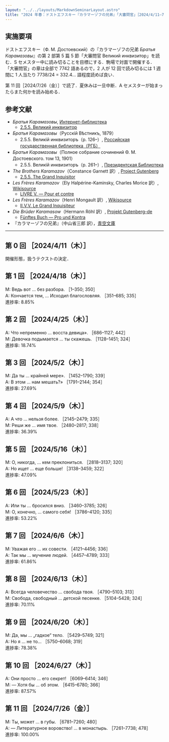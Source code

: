 ```yaml
---
layout: "../../layouts/MarkdownSeminarLayout.astro"
title: "2024 年春：ドストエフスキー『カラマーゾフの兄弟』「大審問官」［2024/4/11–7/26］"
---
```


## 実施要項

ドストエフスキー（Ф. М. Достоевский）の『カラマーゾフの兄弟 *Братья Карамазовы*』の第 2 部第 5 篇 5 節「大審問官 Великий инквизитор」を読む．S セメスター中に読み切ることを目標にする．駒場で対面で開催する．  
「大審問官」の章は全部で 7742 語あるので，2 人が 12 回で読み切るには 1 週間に 1 人当たり 7738/24 = 332.4... 語程度読めば良い．

第 11 回［2024/7/26（金）］で読了．夏休みは一旦中断．A セメスターが始まったらまた何かを読み始める．

## 参考文献

*   *Братья Карамазовы*, [Интернет-библиотека](https://ilibrary.ru/text/1199/index.html)
    -   [2.5.5. Великий инквизитор](https://ilibrary.ru/text/1199/p.37/index.html)
*   *Братья Карамазовы*（Русскій Вѣстникъ, 1879）
    -   2.5.5. Великій инквизиторъ（p. 126–）, [Российская государственная библиотека（РГБ）](https://viewer.rsl.ru/ru/rsl60000290179?page=125&rotate=0&theme=white)
*   *Братья Карамазовы*（Полное собрание сочинений Ѳ. М. Достоевского. том 13, 1901）
    -   2.5.5. Великій инквизиторъ（p. 261–）, [Президентская Библиотека](https://www.prlib.ru/item/900635#v=d&z=3&n=5&i=14177462_doc1.tiff&y=-257&x=512.5)
*   *The Brothers Karamazov*（Constance Garnett 訳）, [Project Gutenberg](https://www.gutenberg.org/ebooks/28054)
    -   [2.5.5. The Grand Inquisitor](https://www.gutenberg.org/cache/epub/28054/pg28054-images.html#chap36)
*   *Les Frères Karamazov*（Ely Halpérine-Kaminsky, Charles Morice 訳）, [Wikisource](https://fr.wikisource.org/wiki/Les_Fr%C3%A8res_Karamazov,_traduction_Halp%C3%A9rine-Kaminsky_et_Morice)
    -   [LIVRE V. — Pour et contre](https://fr.wikisource.org/wiki/Les_Fr%C3%A8res_Karamazov,_traduction_Halp%C3%A9rine-Kaminsky_et_Morice/Livre_V)
*   *Les Frères Karamazov*（Henri Mongault 訳）, [Wikisource](https://fr.wikisource.org/wiki/Les_Fr%C3%A8res_Karamazov_(trad._Henri_Mongault))
    -   [II.V.V. Le Grand Inquisiteur](https://fr.wikisource.org/wiki/Les_Fr%C3%A8res_Karamazov_(trad._Henri_Mongault)/V/05)
*   *Die Brüder Karamasow*（Hermann Röhl 訳）, [Projekt Gutenberg-de](https://www.projekt-gutenberg.org/dostojew/karamaso/index.html)
    -   [Fünftes Buch — Pro und Kontra](https://www.projekt-gutenberg.org/dostojew/karamaso/kara05.html)
*   『カラマーゾフの兄弟』（中山省三郎 訳），[青空文庫](https://www.aozora.gr.jp/cards/000363/files/42286_37300.html)

---

## 第 0 回 ［2024/4/11（木）］

開催形態，扱うテクストの決定．

## 第 1 回 ［2024/4/18（木）］

M: Ведь вот ... без разбора. ［1–350; 350］  
A: Кончается тем, ... Исходил благословляя. ［351–685; 335］  
進捗率: 8.85%

## 第 2 回 ［2024/4/25（木）］

A: Что непременно ... восста девица». ［686–1127; 442］  
M: Девочка подымается ... ты скажешь. ［1128–1451; 324］  
進捗率: 18.74%

## 第 3 回 ［2024/5/2（木）］

M: Да ты ... крайней мере». ［1452–1790; 339］  
A: В этом ... нам мешать?» ［1791–2144; 354］  
進捗率: 27.69%

## 第 4 回 ［2024/5/9（木）］

A: А что ... нельзя более. ［2145–2479; 335］  
M: Реши же ... имя твое. ［2480–2817; 338］  
進捗率: 36.39%

## 第 5 回 ［2024/5/16（木）］

M: О, никогда, ... кем преклониться. ［2818–3137; 320］  
A: Но ищет ... еще больше! ［3138–3459; 322］  
進捗率: 47.09%

## 第 6 回 ［2024/5/23（木）］

A: Или ты ... бросился вниз. ［3460–3785; 326］  
M: О, конечно, ... самого себя! ［3786–4120; 335］  
進捗率: 53.22%

## 第 7 回 ［2024/6/6（木）］

M: Уважая его ... их совести. ［4121–4456; 336］  
A: Так мы ... мучение людей. ［4457–4789; 333］  
進捗率: 61.86%

## 第 8 回 ［2024/6/13（木）］

A: Всегда человечество ... свобода твоя. ［4790–5103; 313］  
M: Свобода, свободный ... детской песенке. ［5104–5428; 324］  
進捗率: 70.11%

## 第 9 回 ［2024/6/20（木）］

M: Да, мы ... „гадкое“ тело. ［5429–5749; 321］  
A: Но я ... не то... ［5750–6068; 319］  
進捗率: 78.38%

## 第 10 回 ［2024/6/27（木）］

A: Они просто ... его секрет! ［6069–6414; 346］  
M: — Хотя бы ... об этом. ［6415–6780; 366］  
進捗率: 87.57%

## 第 11 回 ［2024/7/26（金）］

M: Ты, может ... в губы. ［6781–7260; 480］  
A: — Литературное воровство! ... в монастырь. ［7261–7738; 478］  
進捗率: 100.00%